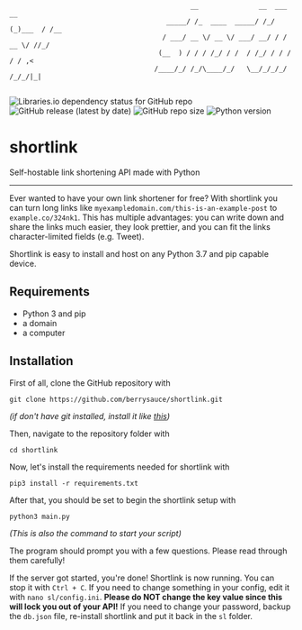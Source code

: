 ```
                                             __               __  ___       __  
                                       _____/ /_  ____  _____/ /_/ (_)___  / /__
                                      / ___/ __ \/ __ \/ ___/ __/ / / __ \/ //_/
                                     (__  ) / / / /_/ / /  / /_/ / / / / / ,<   
                                    /____/_/ /_/\____/_/   \__/_/_/_/ /_/_/|_|  
                                            
```

![Libraries.io dependency status for GitHub repo](https://img.shields.io/librariesio/github/berrysauce/shortlink)
![GitHub release (latest by date)](https://img.shields.io/github/v/release/berrysauce/shortlink)
![GitHub repo size](https://img.shields.io/github/repo-size/berrysauce/shortlink)
![Python version](https://img.shields.io/badge/python-3.7-blue)

# shortlink
Self-hostable link shortening API made with Python

---

Ever wanted to have your own link shortener for free? With shortlink you can turn long links like `myexampledomain.com/this-is-an-example-post` to `example.co/324nk1`. This has multiple advantages: you can write down and share the links much easier, they look prettier, and you can fit the links character-limited fields (e.g. Tweet).

Shortlink is easy to install and host on any Python 3.7 and pip capable device.

## Requirements
- Python 3 and pip
- a domain
- a computer

## Installation
First of all, clone the GitHub repository with
```
git clone https://github.com/berrysauce/shortlink.git
```
*(if don't have git installed, install it like [this](https://www.git-scm.com/book/en/v2/Getting-Started-Installing-Git))*

Then, navigate to the repository folder with 
```
cd shortlink
```

Now, let's install the requirements needed for shortlink with
```
pip3 install -r requirements.txt
```

After that, you should be set to begin the shortlink setup with 
```
python3 main.py
```
*(This is also the command to start your script)*

The program should prompt you with a few questions. Please read through them carefully!

If the server got started, you're done! Shortlink is now running. You can stop it with `Ctrl + C`.
If you need to change something in your config, edit it with `nano sl/config.ini`. **Please do NOT change the key value since this will lock you out of your API!** If you need to change your password, backup the `db.json` file, re-install shortlink and put it back in the `sl` folder.
